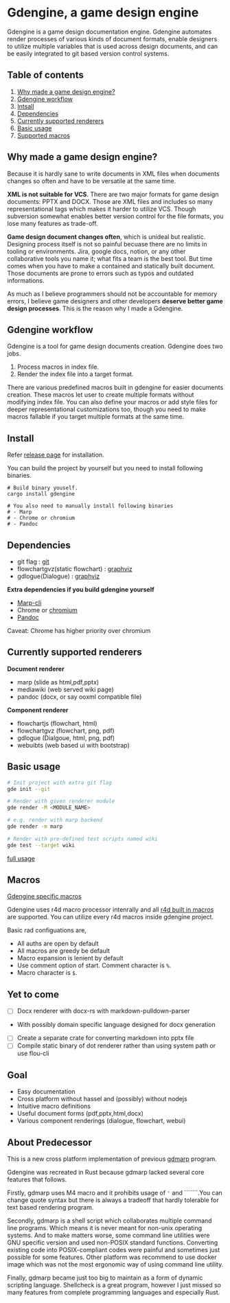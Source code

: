 # Gdengine, a game design engine

Gdengine is a game design documentation engine. Gdengine automates render
processes of various kinds of document formats, enable designers to utilize
multiple variables that is used across design documents, and can be easily
integrated to git based version control systems.

## Table of contents

1. [Why made a game design engine?](#why-made-a-game-design-engine?)
2. [Gdengine workflow](#gdengine-workflow)
3. [Intsall](#install)
4. [Dependencies](#dependencies)
5. [Currently supported renderers](#currently-supported-renderers)
6. [Basic usage](#basic-usage)
7. [Supported macros](#supported-macros)

## Why made a game design engine?

Because it is hardly sane to write documents in XML files when documents
changes so often and have to be versatile at the same time.

**XML is not suitable for VCS**. There are two major formats for game design
documents: PPTX and DOCX. Those are XML files and includes so many
representational tags which makes it harder to utilize VCS. Though subversion
somewhat enables better version control for the file formats, you lose many
features as trade-off. 

**Game design document changes often**, which is unideal but realistic. Designing
process itself is not so painful becuase there are no limits in tooling or
environments. Jira, google docs, notion, or any other collaborative tools you
name it; what fits a team is the best tool. But time comes when you have to
make a contained and statically built document. Those documents are prone to
errors such as typos and outdated informations.

As much as I believe programmers should not be accountable for memory errors, I
believe game designers and other developers **deserve better game design
processes**. This is the reason why I made a Gdengine.

## Gdengine workflow

Gdengine is a tool for game design documents creation. Gdengine does two jobs.

1. Process macros in index file. 
2. Render the index file into a target format.

There are various predefined macros built in gdengine for easier documents
creation. These macros let user to create multiple formats without modifying
index file. You can also define your macros or add style files for
deeper representational customizations too, though you need to make macros
fallable if you target multiple formats at the same time.

## Install

Refer [release page](https://github.com/Simhyeon/gdengine/releases/new) for installation.

You can build the project by yourself but you need to install following
binaries.
```
# Build binary youself.
cargo install gdengine

# You also need to manually install following binaries
# - Marp
# - Chrome or chromium
# - Pandoc
```

## Dependencies

- git flag : [git](https://git-scm.com/)
- flowchartgvz(static flowchart) : [graphviz](https://graphviz.org/)
- gdlogue(Dialogue) : [graphviz](https://graphviz.org/)

**Extra dependencies if you build gdengine yourself**

- [Marp-cli](https://github.com/marp-team/marp-cli)
- Chrome or [chromium](https://www.chromium.org/)
- [Pandoc](https://pandoc.org/)

Caveat: Chrome has higher priority over chromium

## Currently supported renderers

**Document renderer**
- marp (slide as html,pdf,pptx)
- mediawiki (web served wiki page)
- pandoc (docx, or say ooxml compatible file)

**Component renderer**
- flowchartjs (flowchart, html)
- flowchartgvz (flowchart, png, pdf)
- gdlogue (Dialgoue, html, png, pdf)
- webuibts (web based ui with bootstrap)

## Basic usage

```bash
# Init project with extra git flag
gde init --git

# Render with given renderer module
gde render -M <MODULE_NAME>

# e.g. render with marp backend 
gde render -m marp

# Render with pre-defined test scripts named wiki
gde test --target wiki
```

[full usage](./docs/usage.md)

## Macros

[Gdengine specific macros](docs/macro.md)

Gdengine uses r4d macro processor intenrally and all [r4d built in
macros](https://github.com/Simhyeon/r4d/blob/master/docs/basic_macros.md) are
supported. You can utilize every r4d macros inside gdengine project.

Basic rad configuations are,

- All auths are open by default
- All macros are greedy be default
- Macro expansion is lenient by default
- Use comment option of start. Comment character is ```%```.
- Macro character is ```$```.

## Yet to come

* [ ] Docx renderer with docx-rs with markdown-pulldown-parser
- With possibly domain specific language designed for docx generation
* [ ] Create a separate crate for converting markdown into pptx file
* [ ] Compile static binary of dot renderer rather than using system path or use flou-cli

## Goal

- Easy documentation
- Cross platform without hassel and (possibly) without nodejs
- Intuitive macro definitions
- Useful document forms (pdf,pptx,html,docx)
- Various component renderings (dialogue, flowchart, webui)

## About Predecessor

This is a new cross platform implementation of previous
[gdmarp](https://github.com/Simhyeon/gdmarp/) program.

Gdengine was recreated in Rust because gdmarp lacked several core features that follows.

Firstly, gdmarp uses M4 macro and it prohibits usage of ```'``` and ```\````.You can
change quote syntax but there is always a tradeoff that hardly tolerable for
text based rendering program.

Secondly, gdmarp is a shell script which collaborates multiple command line programs.
Which means it is never meant for non-unix operating systems. And to make
matters worse, some command line utilities were GNU specific version and used
non-POSIX standard functions. Converting existing code into POSIX-compliant
codes were painful and sometimes just possible for some features. Other
platform was recommend to use docker image which was not the most ergonomic way
of using command line utility.

Finally, gdmarp became just too big to maintain as a form of dynamic scripting
language. Shellcheck is a great program, however I just missed so many features
from complete programming languages and especially Rust.
